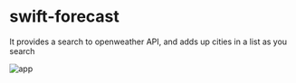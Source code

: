 # swift-forecast


It provides a search to openweather API, and adds up cities in a list as you search

![app](https://user-images.githubusercontent.com/6640213/34234216-cff0f40a-e5b7-11e7-9095-345ac1b6b1dc.png)

